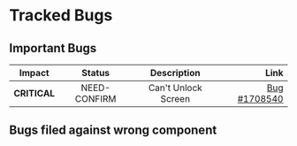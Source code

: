 # Tracked Bugs


## Important Bugs

| Impact       | Status | Description           | Link     |
| :---:         | :---: |    :---:      |          ---: |
| **CRITICAL**   | NEED-CONFIRM | Can't Unlock Screen     | [Bug #1708540](https://bugs.launchpad.net/ubuntu-mate/+bug/1708540)    |


## Bugs filed against wrong component


